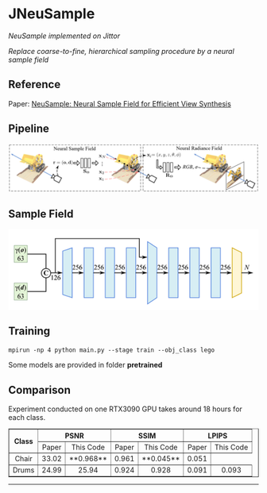 # JNeuSample

*NeuSample implemented on Jittor*

*Replace coarse-to-fine, hierarchical sampling procedure by a neural sample field*

## Reference 

Paper: [NeuSample: Neural Sample Field for Efficient View Synthesis](https://arxiv.org/pdf/2111.15552.pdf)  

## Pipeline
![图片](/imgs/pipeline.png)
## Sample Field
<p align = "center">
<img src="./imgs/samplefield.png" width="550px" align="middle" />  
</p>

## Training 

```
mpirun -np 4 python main.py --stage train --obj_class lego
```

Some models are provided in folder **pretrained**
## Comparison
Experiment conducted on one RTX3090 GPU takes around 18 hours for each class.  

<table border="1" width="1200px" cellspacing="20">
<tr>
  <th rowspan="2" align="center" valign="center">Class</th>
  <th colspan="2" align="center" valign="center">PSNR</th>
  <th colspan="2" align="center" valign="center">SSIM</th>
  <th colspan="2" align="center" valign="center">LPIPS</th>
</tr>
<tr>
  <td align="center" valign="center">Paper</td>
  <td align="center" valign="center">This Code</td>
  <td align="center" valign="center">Paper</td>
  <td align="center" valign="center">This Code</td>
  <td align="center" valign="center">Paper</td>
  <td align="center" valign="center">This Code</td>
</tr>
<tr>
  <td align="center" valign="center">Chair</td>
  <td align="center" valign="center">33.02</td>
  <td align="center" valign="center><b>32.46</b></td>
  <td align="center" valign="center">**0.968**</td>
  <td align="center" valign="center">0.961</td>
  <td align="center" valign="center">**0.045**</td>
  <td align="center" valign="center">0.051</td>
</tr>
<tr>
  <td align="center" valign="center">Drums</td>
  <td align="center" valign="center">24.99</td>
  <td align="center" valign="center">25.94</td>
  <td align="center" valign="center">0.924</td>
  <td align="center" valign="center">0.928</td>
  <td align="center" valign="center">0.091</td>
  <td align="center" valign="center">0.093</td>
</tr>

</table>

   


  
***   




